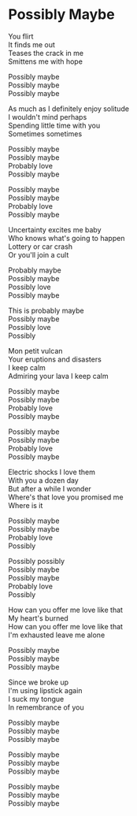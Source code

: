 # Possibly Maybe  

You flirt  
It finds me out  
Teases the crack in me  
Smittens me with hope  

Possibly maybe  
Possibly maybe  
Possibly maybe  

As much as I definitely enjoy solitude  
I wouldn't mind perhaps  
Spending little time with you  
Sometimes sometimes  

Possibly maybe  
Possibly maybe  
Probably love  
Possibly maybe  

Possibly maybe  
Possibly maybe  
Probably love  
Possibly maybe  

Uncertainty excites me baby  
Who knows what's going to happen  
Lottery or car crash  
Or you'll join a cult  

Probably maybe  
Possibly maybe  
Possibly love  
Possibly maybe  

This is probably maybe  
Possibly maybe  
Possibly love  
Possibly  

Mon petit vulcan  
Your eruptions and disasters  
I keep calm  
Admiring your lava I keep calm  

Possibly maybe  
Possibly maybe  
Probably love  
Possibly maybe  

Possibly maybe  
Possibly maybe  
Probably love  
Possibly maybe  

Electric shocks I love them  
With you a dozen day  
But after a while I wonder  
Where's that love you promised me  
Where is it  

Possibly maybe  
Possibly maybe  
Probably love  
Possibly  

Possibly possibly  
Possibly maybe  
Possibly maybe  
Probably love  
Possibly  

How can you offer me love like that  
My heart's burned  
How can you offer me love like that  
I'm exhausted leave me alone  

Possibly maybe  
Possibly maybe  
Possibly maybe  

Since we broke up  
I'm using lipstick again  
I suck my tongue  
In remembrance of you  

Possibly maybe  
Possibly maybe  
Possibly maybe  

Possibly maybe  
Possibly maybe  
Possibly maybe  

Possibly maybe  
Possibly maybe  
Possibly maybe  
